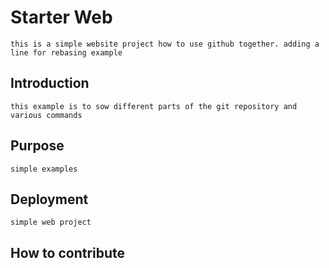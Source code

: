 # Starter Web 
    this is a simple website project how to use github together. adding a line for rebasing example
## Introduction
    this example is to sow different parts of the git repository and various commands 
## Purpose
    simple examples
## Deployment
    simple web project
## How to contribute


